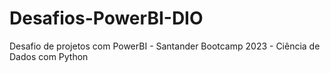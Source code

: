 # Desafios-PowerBI-DIO
Desafio de projetos com PowerBI - Santander Bootcamp 2023 - Ciência de Dados com Python
